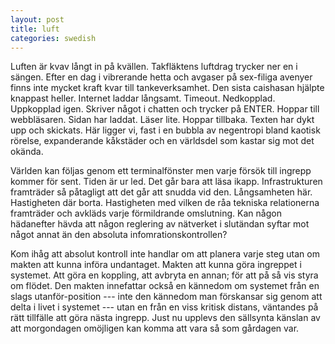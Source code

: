 ```yaml
---
layout: post
title: luft
categories: swedish 
---
```


Luften är kvav långt in på kvällen. Takfläktens luftdrag trycker ner en i sängen. Efter en dag i vibrerande hetta och avgaser på sex-filiga avenyer finns inte mycket kraft kvar till tankeverksamhet. Den sista caishasan hjälpte knappast heller. Internet laddar långsamt. Timeout. Nedkopplad. Uppkopplad igen. Skriver något i chatten och trycker på ENTER. Hoppar till webbläsaren. Sidan har laddat. Läser lite. Hoppar tillbaka. Texten har dykt upp och skickats. Här ligger vi, fast i en bubbla av negentropi bland kaotisk rörelse, expanderande kåkstäder och en världsdel som kastar sig mot det okända. 

Världen kan följas genom ett terminalfönster men varje försök till ingrepp kommer för sent. Tiden är ur led. Det går bara att läsa ikapp. Infrastrukturen framträder så påtagligt att det går att snudda vid den. Långsamheten här. Hastigheten där borta. Hastigheten med vilken de råa tekniska relationerna framträder och avkläds varje förmildrande omslutning. Kan någon hädanefter hävda att någon reglering av nätverket i slutändan syftar mot något annat än den absoluta infomrationskontrollen? 

Kom ihåg att absolut kontroll inte handlar om att planera varje steg utan om makten att kunna införa undantaget. Makten att kunna göra ingreppet i systemet. Att göra en koppling, att avbryta en annan; för att på så vis styra om flödet. Den makten innefattar också en kännedom om systemet från en slags utanför-position --- inte den kännedom man förskansar sig genom att delta i livet i systemet ---  utan en från en viss kritisk distans, väntandes på rätt tillfälle att göra nästa ingrepp. Just nu upplevs den sällsynta känslan av att morgondagen omöjligen kan komma att vara så som gårdagen var.
